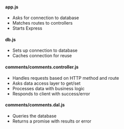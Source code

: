 #### app.js
* Asks for connection to database
* Matches routes to controllers
* Starts Express

#### db.js
* Sets up connection to database
* Caches connection for reuse

#### comments/comments.controller.js
* Handles requests based on HTTP method and route
* Asks data access layer to get/set
* Processes data with business logic
* Responds to client with success/error

#### comments/comments.dal.js
* Queries the database
* Returns a promise with results or error
